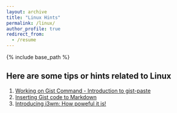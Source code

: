 ```yaml
---
layout: archive
title: "Linux Hints"
permalink: /linux/
author_profile: true
redirect_from:
  - /resume
---
```


{% include base_path %}

Here are some tips or hints related to Linux
------
1. [Working on Gist Command - Introduction to gist-paste](https://yudhastyawan.github.io/posts/2020/09/working-on-gist-command/)
1. [Inserting Gist code to Markdown](https://yudhastyawan.github.io/posts/2020/09/adding_gist_on_markdown/)
1. [Introducing i3wm: How poweful it is!](https://yudhastyawan.github.io/posts/2020/09/powerful_i3wm/)
